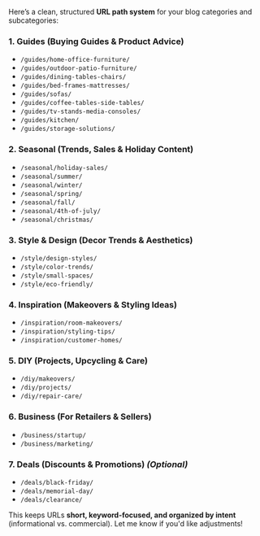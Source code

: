 Here’s a clean, structured **URL path system** for your blog categories and subcategories:  

### **1. Guides (Buying Guides & Product Advice)**  
- `/guides/home-office-furniture/`  
- `/guides/outdoor-patio-furniture/`  
- `/guides/dining-tables-chairs/`  
- `/guides/bed-frames-mattresses/`  
- `/guides/sofas/`  
- `/guides/coffee-tables-side-tables/`  
- `/guides/tv-stands-media-consoles/`  
- `/guides/kitchen/`  
- `/guides/storage-solutions/`  

### **2. Seasonal (Trends, Sales & Holiday Content)**  
- `/seasonal/holiday-sales/`  
- `/seasonal/summer/`  
- `/seasonal/winter/`  
- `/seasonal/spring/`  
- `/seasonal/fall/`  
- `/seasonal/4th-of-july/`  
- `/seasonal/christmas/`  


### **3. Style & Design (Decor Trends & Aesthetics)**  
- `/style/design-styles/`  
- `/style/color-trends/`  
- `/style/small-spaces/`  
- `/style/eco-friendly/`  

### **4. Inspiration (Makeovers & Styling Ideas)**  
- `/inspiration/room-makeovers/`  
- `/inspiration/styling-tips/`  
- `/inspiration/customer-homes/`  

### **5. DIY (Projects, Upcycling & Care)**  
- `/diy/makeovers/`  
- `/diy/projects/`  
- `/diy/repair-care/`  

### **6. Business (For Retailers & Sellers)**  
- `/business/startup/`  
- `/business/marketing/`  

### **7. Deals (Discounts & Promotions)** *(Optional)*  
- `/deals/black-friday/`  
- `/deals/memorial-day/`  
- `/deals/clearance/`  

This keeps URLs **short, keyword-focused, and organized by intent** (informational vs. commercial). Let me know if you'd like adjustments!